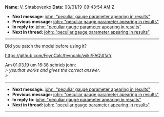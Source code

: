 **Name:** V. Shtabovenko
**Date:** 03/01/19-09:43:54 AM Z

  - **Next message:** [john: "peculiar gauge parameter apearing in
    results"](1480.html)
  - **Previous message:** [john: "peculiar gauge parameter apearing in
    results"](1478.html)
  - **In reply to:** [john: "peculiar gauge parameter apearing in
    results"](1478.html)
  - **Next in thread:** [john: "peculiar gauge parameter apearing in
    results"](1480.html)

-----

Did you patch the model before using it?  

https://github.com/FeynCalc/feyncalc/wiki/FAQ\#fafr  

Am 01.03.19 um 16:38 schrieb john:  
*\> yes.that works and gives the correct answer.*  
*\>*  

-----

  - **Next message:** [john: "peculiar gauge parameter apearing in
    results"](1480.html)
  - **Previous message:** [john: "peculiar gauge parameter apearing in
    results"](1478.html)
  - **In reply to:** [john: "peculiar gauge parameter apearing in
    results"](1478.html)
  - **Next in thread:** [john: "peculiar gauge parameter apearing in
    results"](1480.html)

-----

